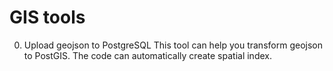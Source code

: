 # GIS tools

0. Upload geojson to PostgreSQL
This tool can help you transform geojson to PostGIS. The code can automatically create spatial index.
